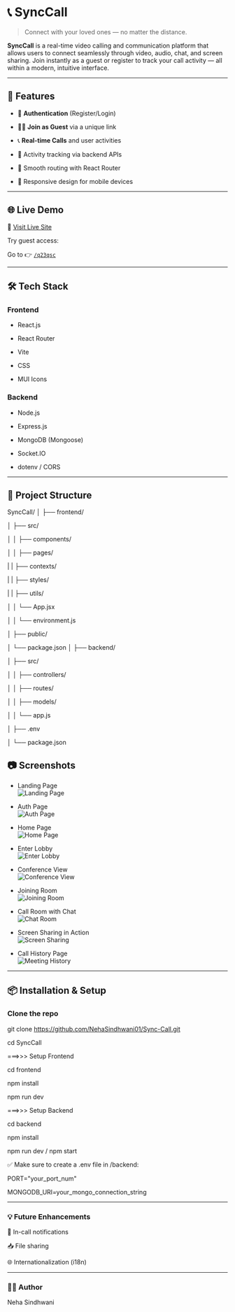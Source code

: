 # 📞 SyncCall

> Connect with your loved ones — no matter the distance.

**SyncCall** is a real-time video calling and communication platform that allows users to connect seamlessly through video, audio, chat, and screen sharing. Join instantly as a guest or register to track your call activity — all within a modern, intuitive interface.

---

## 🚀 Features

- 🔐 **Authentication** (Register/Login)
  
- 🙋‍♂️ **Join as Guest** via a unique link
  
- 📞 **Real-time Calls** and user activities
  
- 📜 Activity tracking via backend APIs
  
- 🧭 Smooth routing with React Router
  
- 📱 Responsive design for mobile devices

---

## 🌐 Live Demo

🔗 [Visit Live Site](https://synccall-frontend.onrender.com)

Try guest access:  

Go to 👉 [`/q23qsc`](https://synccall-frontend.onrender.com/q23qsc)

---

## 🛠️ Tech Stack

### Frontend

- React.js
  
- React Router
  
- Vite
  
- CSS
  
- MUI Icons

### Backend

- Node.js
  
- Express.js
  
- MongoDB (Mongoose)
  
- Socket.IO
  
- dotenv / CORS

---

## 🔄 Project Structure

SyncCall/
│
├── frontend/

│ ├── src/

│ │ ├── components/

│ │ ├── pages/

| | ├── contexts/

| | ├── styles/

| | ├── utils/

│ │ └── App.jsx

│ │ └── environment.js

│ ├── public/

│ └── package.json
│
├── backend/

│ ├── src/

│ │ ├── controllers/

│ │ ├── routes/

│ │ ├── models/

│ │ └── app.js

│ ├── .env

│ └── package.json



## 📷 Screenshots

- Landing Page  
  ![Landing Page](https://github.com/NehaSindhwani01/SyncCall/blob/main/frontend/public/screeenshots/landingpage.png)

- Auth Page  
  ![Auth Page](https://github.com/NehaSindhwani01/SyncCall/blob/main/frontend/public/screeenshots/authpage.png)

- Home Page  
  ![Home Page](https://github.com/NehaSindhwani01/SyncCall/blob/main/frontend/public/screeenshots/home_page.png)

- Enter Lobby  
  ![Enter Lobby](https://github.com/NehaSindhwani01/SyncCall/blob/main/frontend/public/screeenshots/enter_lobby.PNG)

- Conference View  
  ![Conference View](https://github.com/NehaSindhwani01/SyncCall/blob/main/frontend/public/screeenshots/conference_room.PNG)

- Joining Room  
  ![Joining Room](https://github.com/NehaSindhwani01/SyncCall/blob/main/frontend/public/screeenshots/others_joining_room.PNG)

- Call Room with Chat  
  ![Chat Room](https://github.com/NehaSindhwani01/SyncCall/blob/main/frontend/public/screeenshots/showing_chat.PNG)

- Screen Sharing in Action  
  ![Screen Sharing](https://github.com/NehaSindhwani01/SyncCall/blob/main/frontend/public/screeenshots/share_screen.png)

- Call History Page  
  ![Meeting History](https://github.com/NehaSindhwani01/SyncCall/blob/main/frontend/public/screeenshots/meeting_history.png)

---

## 📦 Installation & Setup

### Clone the repo

git clone https://github.com/NehaSindhwani01/Sync-Call.git

cd SyncCall

===>>> Setup Frontend

cd frontend

npm install

npm run dev

===>>> Setup Backend

cd backend

npm install

npm run dev / npm start

✅ Make sure to create a .env file in /backend:

PORT="your_port_num"

MONGODB_URI=your_mongo_connection_string

---

### 💡 Future Enhancements

🔔 In-call notifications

📥 File sharing

🌐 Internationalization (i18n)

---

### 🙋‍♀️ Author

Neha Sindhwani


